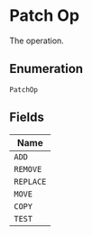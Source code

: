 
# Patch Op

The operation.

## Enumeration

`PatchOp`

## Fields

| Name |
|  --- |
| `ADD` |
| `REMOVE` |
| `REPLACE` |
| `MOVE` |
| `COPY` |
| `TEST` |

